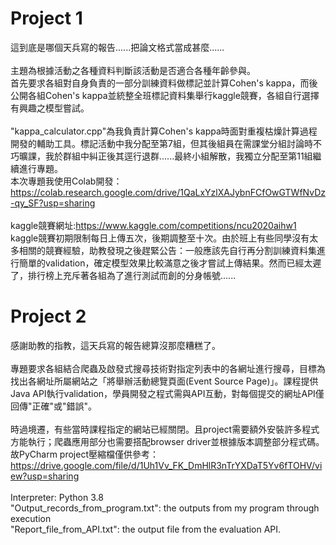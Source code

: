 # Project 1
這到底是哪個天兵寫的報告......把論文格式當成甚麼......<br>
<br>
主題為根據活動之各種資料判斷該活動是否適合各種年齡參與。<br>
首先要求各組對自身負責的一部分訓練資料做標記並計算Cohen's kappa，而後公開各組Cohen's kappa並統整全班標記資料集舉行kaggle競賽，各組自行選擇有興趣之模型嘗試。<br>
<br>
"kappa_calculator.cpp"為我負責計算Cohen's kappa時面對重複枯燥計算過程開發的輔助工具。標記活動中我分配至第7組，但其後組員在需課堂分組討論時不巧曠課，我於群組中糾正後其逕行退群......最終小組解散，我獨立分配至第11組繼續進行專題。<br>
本次專題我使用Colab開發：https://colab.research.google.com/drive/1QaLxYzlXAJybnFCfOwGTWfNvDz-qy_SF?usp=sharing<br>
<br>
kaggle競賽網址:https://www.kaggle.com/competitions/ncu2020aihw1<br>
kaggle競賽初期限制每日上傳五次，後期調整至十次。由於班上有些同學沒有太多相關的競賽經驗，助教發現之後趕緊公告：一般應該先自行再分割訓練資料集進行簡單的validation，確定模型效果比較滿意之後才嘗試上傳結果。然而已經太遲了，排行榜上充斥著各組為了進行測試而創的分身帳號......
# Project 2
感謝助教的指教，這天兵寫的報告總算沒那麼糟糕了。<br>
<br>
專題要求各組結合爬蟲及啟發式搜尋技術對指定列表中的各網址進行搜尋，目標為找出各網址所屬網站之「將舉辦活動總覽頁面(Event Source Page)」。課程提供Java API執行validation，學員開發之程式需與API互動，對每個提交的網址API僅回傳"正確"或"錯誤"。<br>
<br>
時過境遷，有些當時課程指定的網站已經關閉。且project需要額外安裝許多程式方能執行；爬蟲應用部分也需要搭配browser driver並根據版本調整部分程式碼。故PyCharm project壓縮檔僅供參考：https://drive.google.com/file/d/1Uh1Vv_FK_DmHlR3nTrYXDaT5Yv6fTOHV/view?usp=sharing<br>
<br>
Interpreter: Python 3.8<br>
"Output_records_from_program.txt": the outputs from my program through execution<br>
"Report_file_from_API.txt": the output file from the evaluation API.
